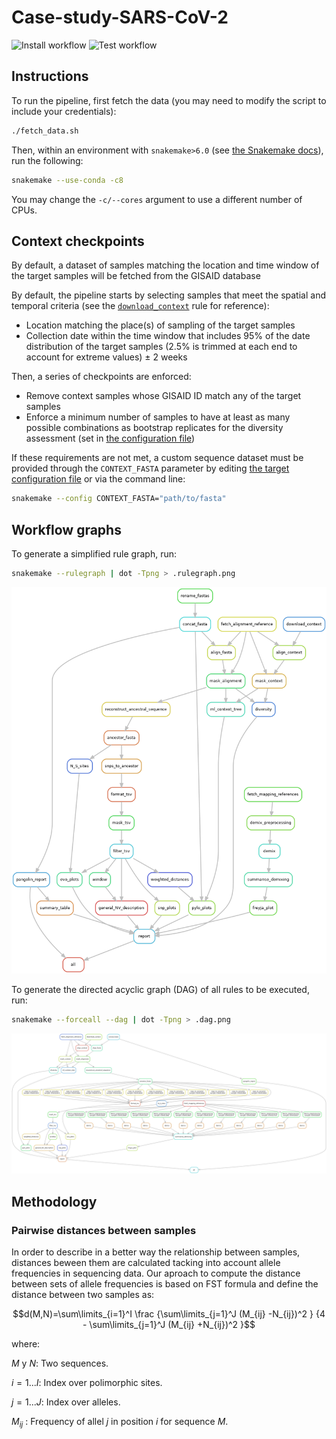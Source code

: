 # Case-study-SARS-CoV-2

![Install workflow](https://github.com/PathoGenOmics-Lab/Case-study-SARS-CoV-2/actions/workflows/install.yml/badge.svg)
![Test workflow](https://github.com/PathoGenOmics-Lab/Case-study-SARS-CoV-2/actions/workflows/test.yml/badge.svg)

## Instructions

To run the pipeline, first fetch the data (you may need to modify the script to include your credentials):

```bash
./fetch_data.sh
```

Then, within an environment with `snakemake>6.0`
(see [the Snakemake docs](https://snakemake.readthedocs.io/en/stable/getting_started/installation.html)),
run the following:

```bash
snakemake --use-conda -c8
```

You may change the `-c/--cores` argument to use a different number of CPUs.

## Context checkpoints

By default, a dataset of samples matching the location and time window
of the target samples will be fetched from the GISAID database

By default, the pipeline starts by selecting samples that meet the spatial
and temporal criteria (see the [`download_context`](workflow/rules/context.smk)
rule for reference):

- Location matching the place(s) of sampling of the target samples
- Collection date within the time window that includes 95% of the date distribution of the
target samples (2.5% is trimmed at each end to account for extreme values) ± 2 weeks

Then, a series of checkpoints are enforced:

- Remove context samples whose GISAID ID match any of the target samples
- Enforce a minimum number of samples to have at least as many possible combinations as bootstrap replicates for the diversity assessment (set in [the configuration file](config/config.yaml))

If these requirements are not met, a custom sequence dataset must be
provided through the `CONTEXT_FASTA` parameter by editing [the target configuration file](config/targets.yaml)
or via the command line:

```bash
snakemake --config CONTEXT_FASTA="path/to/fasta"
```

## Workflow graphs

To generate a simplified rule graph, run:

```bash
snakemake --rulegraph | dot -Tpng > .rulegraph.png
```

![Snakemake rule graph](.rulegraph.png)

To generate the directed acyclic graph (DAG) of all rules
to be executed, run:

```bash
snakemake --forceall --dag | dot -Tpng > .dag.png
```

![Snakemake rule graph](.dag.png)


## Methodology

### Pairwise distances between samples

In order to describe in a better way the relationship between samples, distances beween them are calculated tacking into account allele frequencies in sequencing data. Our aproach to compute the distance between sets of allele frequencies is based on FST formula and define the distance between two samples as:

```math
d(M,N)=\sum\limits_{i=1}^I \frac {\sum\limits_{j=1}^J (M_{ij} -N_{ij})^2 } {4 - \sum\limits_{j=1}^J (M_{ij} +N_{ij})^2 }
```

where:

$M$ y $N$: Two sequences.

$i = 1... I :$ Index over polimorphic sites.

$j = 1... J :$ Index over alleles.

$M_{ij}$ : Frequency of allel $j$ in position $i$ for sequence $M$.



